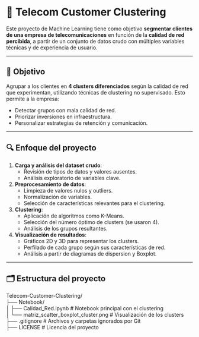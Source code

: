 # 📡 Telecom Customer Clustering

Este proyecto de Machine Learning tiene como objetivo **segmentar clientes de una empresa de telecomunicaciones** en función de la **calidad de red percibida**, a partir de un conjunto de datos crudo con múltiples variables técnicas y de experiencia de usuario.

---

## 🎯 Objetivo

Agrupar a los clientes en **4 clusters diferenciados** según la calidad de red que experimentan, utilizando técnicas de clustering no supervisado. Esto permite a la empresa:

- Detectar grupos con mala calidad de red.
- Priorizar inversiones en infraestructura.
- Personalizar estrategias de retención y comunicación.

---

## 🔍 Enfoque del proyecto

1. **Carga y análisis del dataset crudo**:
   - Revisión de tipos de datos y valores ausentes.
   - Análisis exploratorio de variables clave.
2. **Preprocesamiento de datos**:
   - Limpieza de valores nulos y outliers.
   - Normalización de variables.
   - Selección de características relevantes para el clustering.
3. **Clustering**:
   - Aplicación de algoritmos como K-Means.
   - Selección del número óptimo de clusters (se usaron 4).
   - Análisis de los grupos resultantes.
4. **Visualización de resultados**:
   - Gráficos 2D y 3D para representar los clusters.
   - Perfilado de cada grupo según sus características de red.
   - Análisis a partir de diagramas de dispersion y Boxplot.

---

## 🗂️ Estructura del proyecto

Telecom-Customer-Clustering/          
├── Notebook/              
│ ├── Calidad_Red.ipynb # Notebook principal con el clustering              
│ └── matriz_scatter_boxplot_cluster.png # Visualización de los clusters            
├── .gitignore # Archivos y carpetas ignorados por Git                
├── LICENSE # Licencia del proyecto                
